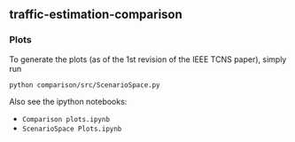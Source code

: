 ## traffic-estimation-comparison

### Plots

To generate the plots (as of the 1st revision of the IEEE TCNS paper), simply run
```
python comparison/src/ScenarioSpace.py
```

Also see the ipython notebooks:
* `Comparison plots.ipynb`
* `ScenarioSpace Plots.ipynb`
